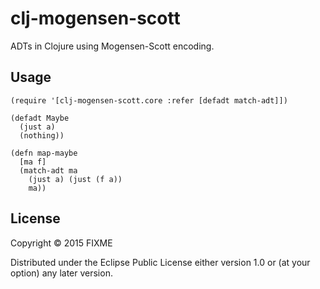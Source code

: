 # clj-mogensen-scott

ADTs in Clojure using Mogensen-Scott encoding.

## Usage

```
(require '[clj-mogensen-scott.core :refer [defadt match-adt]])

(defadt Maybe
  (just a)
  (nothing))

(defn map-maybe
  [ma f]
  (match-adt ma
    (just a) (just (f a))
    ma))
```

## License

Copyright © 2015 FIXME

Distributed under the Eclipse Public License either version 1.0 or (at
your option) any later version.
